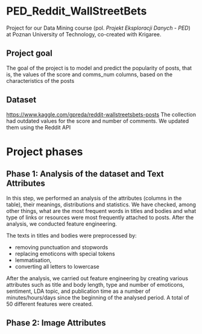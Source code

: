 # PED_Reddit_WallStreetBets
Project for our Data Mining course (pol. *Projekt Eksploracji Danych - PED*) at Poznan University of Technology, co-created with Krigaree.

## Project goal
The goal of the project is to model and predict the popularity of posts, that is, the values of the score and comms_num columns, based on the characteristics of the posts

## Dataset
https://www.kaggle.com/gpreda/reddit-wallstreetsbets-posts
The collection had outdated values for the score and number of comments. We updated them using the Reddit API

# Project phases

## Phase 1: Analysis of the dataset and Text Attributes
In this step, we performed an analysis of the attributes (columns in the table), their meanings, distributions and statistics. We have checked, among other things, what are the most frequent words in titles and bodies and what type of links or resources were most frequently attached to posts. After the analysis, we conducted feature engineering.

The texts in titles and bodies were preprocessed by:
- removing punctuation and stopwords
- replacing emoticons with special tokens
- lemmatisation,
- converting all letters to lowercase

After the analysis, we carried out feature engineering by creating various attributes such as title and body length, type and number of emoticons, sentiment, LDA topic, and publication time as a number of minutes/hours/days since the beginning of the analysed period. A total of 50 different features were created.

## Phase 2: Image Attributes
